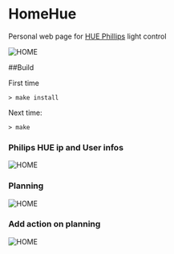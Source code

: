 HomeHue
=======

Personal web page for [HUE Phillips](http://meethue.com/fr-fr/) light control

![HOME](https://imagizer.imageshack.us/v2/321x532q90/908/6NXtOV.png)

##Build

First time

    > make install

Next time:

    > make


### Philips HUE ip and User infos
![HOME](https://imagizer.imageshack.us/v2/318x527q90/674/6byAnb.png)

### Planning
![HOME](https://imagizer.imageshack.us/v2/319x460q90/745/UAyurs.png)

### Add action on planning 
![HOME](https://imagizer.imageshack.us/v2/321x461q90/661/uu43Hh.png)
